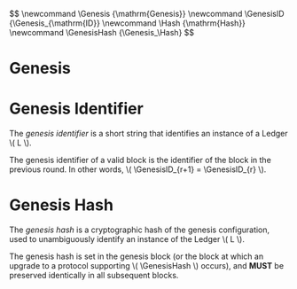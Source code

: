 $$
\newcommand \Genesis {\mathrm{Genesis}}
\newcommand \GenesisID {\Genesis_{\mathrm{ID}}
\newcommand \Hash {\mathrm{Hash}}
\newcommand \GenesisHash {\Genesis_\Hash}
$$

# Genesis

# Genesis Identifier

The _genesis identifier_ is a short string that identifies an instance of a Ledger
\\( L \\).

The genesis identifier of a valid block is the identifier of the block in the previous
round. In other words, \\( \GenesisID_{r+1} = \GenesisID_{r} \\).

# Genesis Hash

The _genesis hash_ is a cryptographic hash of the genesis configuration, used to unambiguously
identify an instance of the Ledger \\( L \\).

The genesis hash is set in the genesis block (or the block at which an upgrade to
a protocol supporting \\( \GenesisHash \\) occurs), and **MUST** be preserved identically
in all subsequent blocks.
